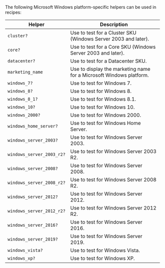 The following Microsoft Windows platform-specific helpers can be used in
recipes:

<table>
<colgroup>
<col style="width: 40%" />
<col style="width: 60%" />
</colgroup>
<thead>
<tr class="header">
<th>Helper</th>
<th>Description</th>
</tr>
</thead>
<tbody>
<tr class="odd">
<td><code>cluster?</code></td>
<td>Use to test for a Cluster SKU (Windows Server 2003 and later).</td>
</tr>
<tr class="even">
<td><code>core?</code></td>
<td>Use to test for a Core SKU (Windows Server 2003 and later).</td>
</tr>
<tr class="odd">
<td><code>datacenter?</code></td>
<td>Use to test for a Datacenter SKU.</td>
</tr>
<tr class="even">
<td><code>marketing_name</code></td>
<td>Use to display the marketing name for a Microsoft Windows platform.</td>
</tr>
<tr class="odd">
<td><code>windows_7?</code></td>
<td>Use to test for Windows 7.</td>
</tr>
<tr class="even">
<td><code>windows_8?</code></td>
<td>Use to test for Windows 8.</td>
</tr>
<tr class="odd">
<td><code>windows_8_1?</code></td>
<td>Use to test for Windows 8.1.</td>
</tr>
<tr class="even">
<td><code>windows_10?</code></td>
<td>Use to test for Windows 10.</td>
</tr>
<tr class="odd">
<td><code>windows_2000?</code></td>
<td>Use to test for Windows 2000.</td>
</tr>
<tr class="even">
<td><code>windows_home_server?</code></td>
<td>Use to test for Windows Home Server.</td>
</tr>
<tr class="odd">
<td><code>windows_server_2003?</code></td>
<td>Use to test for Windows Server 2003.</td>
</tr>
<tr class="even">
<td><code>windows_server_2003_r2?</code></td>
<td>Use to test for Windows Server 2003 R2.</td>
</tr>
<tr class="odd">
<td><code>windows_server_2008?</code></td>
<td>Use to test for Windows Server 2008.</td>
</tr>
<tr class="even">
<td><code>windows_server_2008_r2?</code></td>
<td>Use to test for Windows Server 2008 R2.</td>
</tr>
<tr class="odd">
<td><code>windows_server_2012?</code></td>
<td>Use to test for Windows Server 2012.</td>
</tr>
<tr class="even">
<td><code>windows_server_2012_r2?</code></td>
<td>Use to test for Windows Server 2012 R2.</td>
</tr>
<tr class="odd">
<td><code>windows_server_2016?</code></td>
<td>Use to test for Windows Server 2016.</td>
</tr>
<tr class="even">
<td><code>windows_server_2019?</code></td>
<td>Use to test for Windows Server 2019.</td>
</tr>
<tr class="odd">
<td><code>windows_vista?</code></td>
<td>Use to test for Windows Vista.</td>
</tr>
<tr class="even">
<td><code>windows_xp?</code></td>
<td>Use to test for Windows XP.</td>
</tr>
</tbody>
</table>